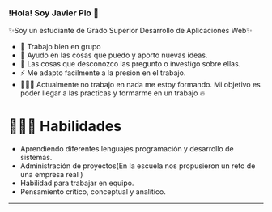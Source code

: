 ### !Hola! Soy Javier Plo 👋


✨Soy un estudiante de Grado Superior Desarrollo de Aplicaciones Web✨ 

- 👯 Trabajo bien en grupo
- 🤔 Ayudo en las cosas que puedo y aporto nuevas ideas.
- 💬 Las cosas que desconozco las pregunto o investigo sobre ellas.
- ⚡ Me adapto facilmente a la presion en el trabajo.
- 👨🏻‍💻 Actualmente no trabajo en nada me estoy formando.
Mi objetivo es poder llegar a las practicas y formarme en un trabajo 🔥

# 👨🏻‍🚀 Habilidades
  - Aprendiendo diferentes lenguajes programación y desarrollo de sistemas.
  - Administración de proyectos(En la escuela nos propusieron un reto de una empresa real )
  - Habilidad para trabajar en equipo.
  - Pensamiento crítico, conceptual y analítico.


---


